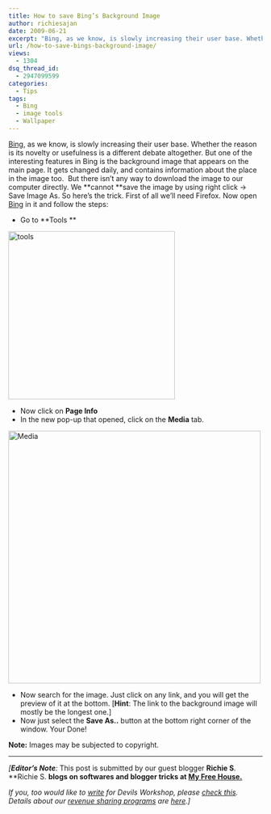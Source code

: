 ```yaml
---
title: How to save Bing’s Background Image
author: richiesajan
date: 2009-06-21
excerpt: "Bing, as we know, is slowly increasing their user base. Whether the reason is its novelty or usefulness is a different debate altogether. But one of the interesting features in Bing is the background image that appears on the main page. It gets changed daily, and contains information about the place in the image too.  But there isn't any way to download the image to our computer directly."
url: /how-to-save-bings-background-image/
views:
  - 1304
dsq_thread_id:
  - 2947099599
categories:
  - Tips
tags:
  - Bing
  - image tools
  - Wallpaper
---
```

<a href="http://www.bing.com/" onclick="_gaq.push(['_trackEvent', 'outbound-article', 'http://www.bing.com/', 'Bing']);" >Bing</a>, as we know, is slowly increasing their user base. Whether the reason is its novelty or usefulness is a different debate altogether. But one of the interesting features in Bing is the background image that appears on the main page. It gets changed daily, and contains information about the place in the image too.  But there isn&#8217;t any way to download the image to our computer directly. We **cannot **save the image by using right click -> Save Image As. So here&#8217;s the trick. First of all we&#8217;ll need Firefox. Now open <a href="http://www.bing.com/" onclick="_gaq.push(['_trackEvent', 'outbound-article', 'http://www.bing.com/', 'Bing']);" >Bing</a> in it and follow the steps:

  * Go to **Tools **
<img class="aligncenter size-full wp-image-10917" src="http://cdn.devilsworkshop.org/files/2009/06/tools.png" alt="tools" width="330" height="333" />

  * Now click on **Page Info**
  * In the new pop-up that opened, click on the **Media** tab.
<img class="aligncenter size-full wp-image-10916" src="http://cdn.devilsworkshop.org/files/2009/06/media.jpg" alt="Media" width="500" />

  * Now search for the image. Just click on any link, and you will get the preview of it at the bottom. [**Hint**: The link to the background image will mostly be the longest one.]
  * Now just select the **Save As..** button at the bottom right corner of the window. Your Done!

**Note:** Images may be subjected to copyright.

* * *

*[**Editor&#8217;s Note**:* This post is submitted by our guest blogger **Richie S**. **Richie S. **blogs on softwares and blogger tricks at <a href="http://myfreehouse.blogspot.com/" onclick="_gaq.push(['_trackEvent', 'outbound-article', 'http://myfreehouse.blogspot.com/', 'My Free House.']);" >My Free House.</a>**</p> 

*If you, too would like to [write][1] for Devils Workshop, please [check this][1]. Details about our [revenue sharing programs][1] are [here][1].]*

 [1]: http://devilsworkshop.org/join-dw/
